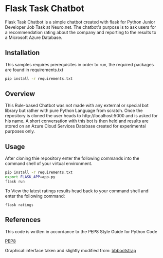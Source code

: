 # Flask Task Chatbot 

Flask Task Chatbot is a simple chatbot created with flask for Python Junior Developer Job Task at Neuro.net. The chatbot's purpose is to ask users for a recommendation rating about the company and reporting to the results to a Microsoft Azure Database.

## Installation


This samples requires prerequisites in order to run, the required packages are found in requirements.txt

```bash
pip install -r requirements.txt
```
## Overview
This Rule-based Chatbot was not made with any external or special bot library but rather with pure Python Language from scratch. Once the repository is cloned the user heads to http://localhost:5000 and is asked for his name. A short conversation with this bot is then held and results are stored on an Azure Cloud Services Database created for experimental purposes only.


## Usage
After cloning thie repository enter the following commands into the command shell of your virtual environment.

```sh
pip install -r requirements.txt
export FLASK_APP=app.py
flask run
```

To View the latest ratings results head back to your command shell and enter the following command:
```
flask ratings
```



## References 

This code is written in accordance to the PEP8 Style Guide for Python Code

[PEP8](https://www.python.org/dev/peps/pep-0008/) 

Graphical interface taken and slightly modified from:
[bbbootstrap](https://bbbootstrap.com/snippets/simple-chat-application-57631463)
